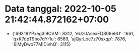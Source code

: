# Data tanggal: 2022-10-05 21:42:44.872162+07:00

* {'69X18YPxeg3i9CVM': 8312, 'eUz0AsexEQ809e9U': 1661, 'qxK7dpT9ho7dYr1u': 6569, 'ajQyrLoe7z70sxqp': 7876, '6lMyDwo77MIDivhQ': 3115}
